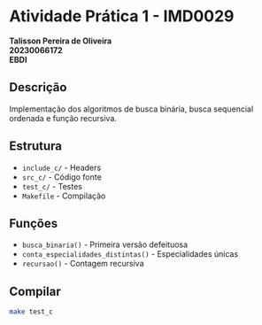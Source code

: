 # Atividade Prática 1 - IMD0029

**Talisson Pereira de Oliveira**  
**20230066172**  
**EBDI**

## Descrição
Implementação dos algoritmos de busca binária, busca sequencial ordenada e função recursiva.

## Estrutura
- `include_c/` - Headers
- `src_c/` - Código fonte
- `test_c/` - Testes
- `Makefile` - Compilação

## Funções
- `busca_binaria()` - Primeira versão defeituosa
- `conta_especialidades_distintas()` - Especialidades únicas
- `recursao()` - Contagem recursiva

## Compilar
```bash
make test_c
